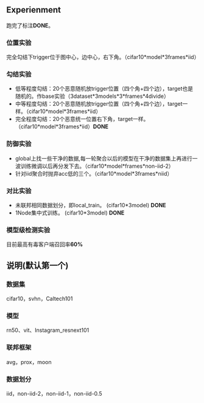 ## Experienment
跑完了标注**DONE**。
### 位置实验
完全勾结下trigger位于图中心，边中心，右下角。（cifar10\*model\*3frames\*iid）

### 勾结实验
- 低等程度勾结：20个恶意随机放trigger位置（四个角+四个边），target也是随机的。作base实验（3dataset\*3models\*3\*frames\*4divide）
- 中等程度勾结：20个恶意随机放trigger位置（四个角+四个边），target一样。（cifar10\*model\*3frames\*iid）
- 完全程度勾结：20个恶意统一位置右下角，target一样。（cifar10\*model\*3frames\*iid）**DONE**

### 防御实验
- global上找一些干净的数据,每一轮聚合以后的模型在干净的数据集上再进行一波训练微调以后再分发下去。（cifar10\*model\*frames\*non-iid-2）
- 针对iid聚合时抛弃acc低的三个。（cifar10\*model\*3frames\*niid）
### 对比实验
- 未联邦相同数据划分，即local_train。 (cifar10\*3model) **DONE**
- 1Node集中式训练。 (cifar10\*3model) **DONE**

### 模型级检测实验
目前最高有毒客户端召回率**60%**

## 说明(默认第一个)
### 数据集
cifar10，svhn，Caltech101
### 模型
rn50、vit、Instagram_resnext101
### 联邦框架
avg，prox，moon
### 数据划分
iid，non-iid-2，non-iid-1，non-iid-0.5
